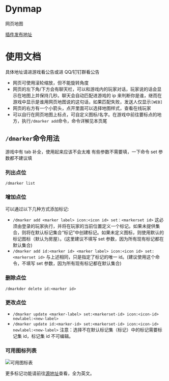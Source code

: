 # Dynmap

网页地图

[插件发布地址](https://www.spigotmc.org/resources/dynmap%C2%AE.274/)

# 使用文档

具体地址请进游戏看公告或进 QQ/钉钉群看公告

-   网页可使用滚轮缩放，但不能旋转角度
-   网页的左下角/下方会有聊天栏，可以和游戏内的玩家对话，玩家说的话会显示在地图上并保持几秒。聊天会自动匹配进游戏的 ip 来判断你是谁，继而在游戏中显示是谁用网页地图说的这句话，如果匹配失败，发送人仅显示`[WEB]`
-   网页的右方有一个小箭头，点开里面可以选择地图样式，查看在线玩家
-   可以自行在网页地图上标点，可自定义图标/名字。在游戏中前往要标点的地方，执行`/dmarker add`命令，命令详解见本页尾

## `/dmarker`命令用法

游戏中有 tab 补全，使用起来应该不会太难
有些参数不需要填，一下命令 set 参数都不建议填

### 列出点位

`/dmarker list`

### 增加点位

可以通过以下几种方式添加标记:

-   `/dmarker add <marker label> icon:<icon id> set：<markerset id>`
    这必须由登录的玩家执行，并将在玩家的当前位置定义一个标记。如果未提供集合，则将在默认标记集合“标记”中创建标记。如果未定义图标，则使用默认的标记图标（默认为房屋）。(这里建议不填写 set 参数，因为所有现有标记都在默认集合)
-   `/dmarker add id:<marker id> <marker label> icon:<icon id> set:<markerset id>`
    与上述相同，只是指定了标记的唯一 id。(建议使用这个命令，不填写 set 参数，因为所有现有标记都在默认集合)

### 删除点位

`/dmarkder delete id:<marker id>`

### 更改点位

-   `/dmarker update <marker-label> set:<markerset-id> icon:<icon-id> newlabel:<new-label>`
-   `/dmarker update id:<marker-id> set:<markerset-id> icon:<icon-id> newlabel:<new-label>`
    注意：选择不在默认标记集（标记）中的标记需要标记集 id，标记集 id 不可编辑。

### 可用图标列表

![可用图标表](https://mikeprimm.com/images/Markers.png)

更多标记功能请前往[源地址](https://izzelaliz.gitbooks.io/dynmap-wiki/content/Using-markers.html)查看，全为英文。
